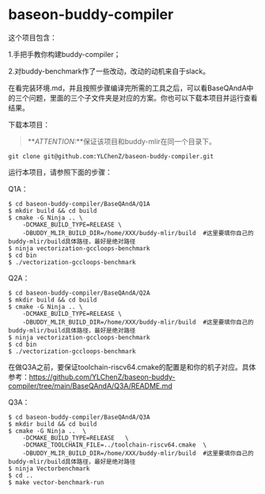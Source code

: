 # baseon-buddy-compiler
这个项目包含：

1.手把手教你构建buddy-compiler；

2.对buddy-benchmark作了一些改动，改动的动机来自于slack。

在看完装环境.md，并且按照步骤编译完所需的工具之后，可以看BaseQAndA中的三个问题，里面的三个子文件夹是对应的方案。你也可以下载本项目并运行查看结果。

下载本项目：

> **_ATTENTION:_**保证该项目和buddy-mlir在同一个目录下。

```
git clone git@github.com:YLChenZ/baseon-buddy-compiler.git
```
运行本项目，请参照下面的步骤：

Q1A：
```
$ cd baseon-buddy-compiler/BaseQAndA/Q1A
$ mkdir build && cd build
$ cmake -G Ninja .. \
    -DCMAKE_BUILD_TYPE=RELEASE \
    -DBUDDY_MLIR_BUILD_DIR=/home/XXX/buddy-mlir/build  #这里要填你自己的buddy-mlir/build具体路径，最好是绝对路径
$ ninja vectorization-gccloops-benchmark
$ cd bin
$ ./vectorization-gccloops-benchmark
```

Q2A：
```
$ cd baseon-buddy-compiler/BaseQAndA/Q2A
$ mkdir build && cd build
$ cmake -G Ninja .. \
    -DCMAKE_BUILD_TYPE=RELEASE \
    -DBUDDY_MLIR_BUILD_DIR=/home/XXX/buddy-mlir/build  #这里要填你自己的buddy-mlir/build具体路径，最好是绝对路径
$ ninja vectorization-gccloops-benchmark
$ cd bin
$ ./vectorization-gccloops-benchmark
```

在做Q3A之前，要保证toolchain-riscv64.cmake的配置是和你的机子对应。具体参考：https://github.com/YLChenZ/baseon-buddy-compiler/tree/main/BaseQAndA/Q3A/README.md

Q3A：
```
$ cd baseon-buddy-compiler/BaseQAndA/Q3A
$ mkdir build && cd build
$ cmake -G Ninja ..  \
    -DCMAKE_BUILD_TYPE=RELEASE   \
    -DCMAKE_TOOLCHAIN_FILE=../toolchain-riscv64.cmake  \
    -DBUDDY_MLIR_BUILD_DIR=/home/XXX/buddy-mlir/build  #这里要填你自己的buddy-mlir/build具体路径，最好是绝对路径
$ ninja Vectorbenchmark
$ cd ..
$ make vector-benchmark-run
```


